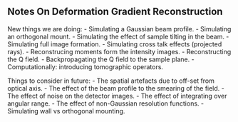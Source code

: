 Notes On Deformation Gradient Reconstruction
-------------------------------------------

New things we are doing:
    - Simulating a Gaussian beam profile.
    - Simulating an orthogonal mount.
    - Simulating the effect of sample tilting in the beam.
    - Simulating full image formation.
    - Simulating cross talk effects (projected rays).
    - Reconstrucing moments form the intensity images.
    - Reconstructing the Q field.
    - Backpropagating the Q field to the sample plane.
    - Computationally: introducing tomographic operators.

Things to consider in future:
    - The spatial artefacts due to off-set from optical axis.
    - The effect of the beam profile to the smearing of the field.
    - The effect of noise on the detector images.
    - The effect of integrating over angular range.
    - The effect of non-Gaussian resolution functions.
    - Simulating wall vs orthogonal mounting.